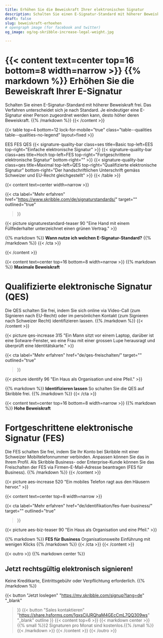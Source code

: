 ```yaml
---
title: Erhöhen Sie die Beweiskraft Ihrer elektronischen Signatur
description: Schalten Sie einen E-Signatur-Standard mit höherer Beweiskraft frei. Je eindeutiger Ihre E-Singatur Ihnen als Person zugeordnet werden kann, desto höher deren Beweiskraft.
draft: false
slug: beweiskraft-erhoehen
# opengraph image (for facebook and twitter)
og_image: og/og-skribble-increase-legal-weight.jpg

---
```


{{< content text=center top=16 bottom=8 width=narrow >}}
{{% markdown %}}
Erhöhen Sie die Beweiskraft 
Ihrer E-Signatur
===============	
Schalten Sie einen E-Signatur-Standard mit höherer Beweiskraft frei. 
Das Verfahren unterscheidet sich je nach Standard.
Je eindeutiger eine E-Signatur einer Person zugeordnet werden kann, 
desto höher deren Beweiskraft.
{{% /markdown %}}
{{< /content >}}

[//]: # (--------------------------------------------------------------------------------------------------------------)

{{< table top=4 bottom=12 lock-for-mobile="true" class="table--qualities table--qualities-no-legend" layout=fixed >}}
<thead>
  <tr>
    <th scope="col"></th>
    <th scope="col">EES</th>
    <th scope="col">FES</th>
    <th scope="col">QES</th>
  </tr>
</thead>
<tbody>
  <tr>
    <th scope="row"></th>
    <td class="signature-quality-bar">
      {{< signature-quality-bar
        class=ses
        title=Basic
        top-left=EES
        top-right="Einfache elektronische Signatur"
      >}}
    </td>
    <td class="signature-quality-bar">
      {{< signature-quality-bar
        class=aes
        title=Hoch
        top-left=FES
        top-right="Fortgeschrittene elektronische Signatur"
        bottom-right=""
      >}}
    </td>
    <td class="signature-quality-bar">
      {{< signature-quality-bar
        class=qes
        title=Maximal
        top-left=QES
        top-right="Qualifizierte elektronische Signatur"
        bottom-right="Der handschriftlichen Unterschrift gemäss Schweizer und EU-Recht gleichgestellt"
      >}}
    </td>
  </tr>
  <tr>
    <th scope="row"></th>
  </tr>

</tbody>
{{< /table >}}

[//]: # (--------------------------------------------------------------------------------------------------------------)


{{< content text=center width=narrow >}}

{{< cta
  label="Mehr erfahren"
  href="https://www.skribble.com/de/signaturstandards/"
  target=""
  outlined="true"
>}}

{{< picture signaturestandard-teaser 90 "Eine Hand mit einem Füllfederhalter unterzeichnet einen grünen Vertrag." >}}

{{% markdown %}}
**Wann nutze ich welchen E-Signatur-Standard?**
{{% /markdown %}}
{{< /cta >}}

{{< /content >}}


[//]: # (--------------------------------------------------------------------------------------------------------------)

{{< content text=center top=16 bottom=8 width=narrow >}}
{{% markdown %}}
**Maximale Beweiskraft** 

Qualifizierte elektronische 
Signatur (QES)
===============
Die QES schalten Sie frei, indem Sie sich online via Video-Call (zum Signieren nach EU-Recht)
oder im persönlichen Kontakt (zum Signieren nach Schweizer Recht) identifizieren lassen.
{{% /markdown %}}
{{< /content >}}

{{< picture qes-increase 315 "Ein Mann sitzt vor einem Laptop, darüber ist eine Sotware-Fenster, wo eine Frau mit einer grossen Lupe herausragt und überprüft eine Identitätskarte." >}}


{{< cta
  label="Mehr erfahren"
  href="de/qes-freischalten/"
  target=""
  outlined="true"
>}}

{{< picture identify 96 "Ein Haus als Organisation und eine Pfeil." >}}

{{% markdown %}}
**Identifizieren lassen**
So schalten Sie die QES auf Skribble frei.
{{% /markdown %}}
{{< /cta >}}

[//]: # (--------------------------------------------------------------------------------------------------------------)

{{< content text=center top=16 bottom=8 width=narrow >}}
{{% markdown %}}
**Hohe Beweiskraft** 
# Fortgeschrittene elektronische Signatur (FES)
Die FES schalten Sie frei, indem Sie Ihr Konto bei Skribble mit einer Schweizer Mobiltelefonnummer verbinden. Anpassen können Sie das in Ihrem Profil.
Als Skribble Business- oder Enterprise-Kunde können Sie das Freischalten der FES via Firmen-E-Mail-Adresse beantragen (FES für Business).
{{% /markdown %}}
{{< /content >}}

{{< picture aes-increase 520 "Ein mobiles Telefon ragt aus den Häusern hervor." >}}


{{< content text=center top=8 width=narrow >}}

{{< cta
  label="Mehr erfahren"
  href="de/identifikation/fes-fuer-business/"
  target=""
  outlined="true"
>}}

{{< picture aes-biz-teaser 90 "Ein Haus als Organisation und eine Pfeil." >}}

{{% markdown %}}
**FES für Business**
Organisationsweite Einführung mit wenigen Klicks
{{% /markdown %}}
{{< /cta >}}
{{< /content >}}


[//]: # (--------------------------------------------------------------------------------------------------------------)

{{< outro >}}
{{% markdown center %}}
## Jetzt rechtsgültig elektronisch signieren!
Keine Kreditkarte, Eintrittsgebühr oder
Verpflichtung erforderlich.
{{% /markdown %}}

{{< button
  "Jetzt loslegen"
  "https://my.skribble.com/signup?lang=de"
  "_blank"
>}}
{{< button
  "Sales kontaktieren"
  "https://share.hsforms.com/1gxsCjIJRQhaM4GEcCmL7QQ309ws"
  "_blank"
  outline
>}}
{{< content top=6 >}}
{{< markdown center >}}
{{% small %}}2 Signaturen pro Monat sind kostenlos.{{% /small %}} 
{{< /markdown >}}
{{< /content >}}
{{< /outro >}}
